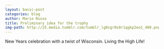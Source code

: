 ```yaml
---
layout: basic-post
categories: blog
author: Mario Russo
title: Preliminary idea for the trophy
img-path: http://25.media.tumblr.com/tumblr_lg0sgr0s8r1qgkp2eo1_400.png
---
```

New Years celebration with a twist of Wisconsin. Living the High Life!

